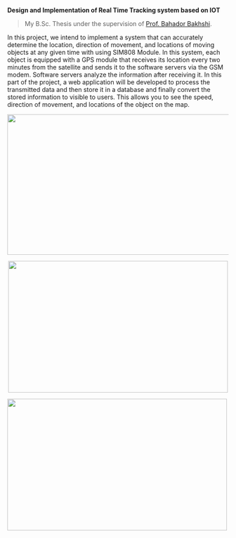 **Design and Implementation of Real Time Tracking system based on IOT**
> My B.Sc. Thesis under the supervision of [Prof. Bahador Bakhshi](https://ceit.aut.ac.ir/~bakhshis/).

In this project, we intend to implement a system that can accurately determine the location, direction of movement, and locations of moving objects at any given time with using SIM808 Module. In this system, each object is equipped with a GPS module that receives its location every two minutes from the satellite and sends it to the software servers via the GSM modem. Software servers analyze the information after receiving it. In this part of the project, a web application will be developed to process the transmitted data and then store it in a database and finally convert the stored information to visible to users. This allows you to see the speed, direction of movement, and locations of the object on the map.
<p align="center">
  <img width="550" height="320" src="https://user-images.githubusercontent.com/23232055/59965808-357b1500-9528-11e9-9e5c-2229ae5d681d.jpg">
</p>
<p align="center">
  <img width="500" height="300" src="https://ja-si.com/wp-content/uploads/2016/09/TechnologyExplaination-768x493.png">
</p
<p align="center">
  <img width="500" align="center" height="300" src="https://user-images.githubusercontent.com/23232055/64449151-8f858280-d0f4-11e9-9bcc-d22a6d768da8.PNG">
</p>
